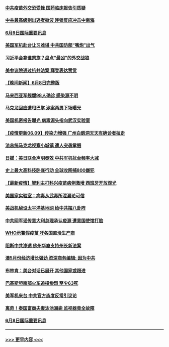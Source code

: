 #### [中共疫苗外交恐受挫 国药临床报告引质疑](../pages/prog202/a103138538.md?t=06092101) 
#### [中共最高级别出逃者掀波 连锁反应冲击中南海](../pages/prog202/a103138549.md?t=06092101) 
#### [6月9日国际重要讯息](../pages/prog202/a103138535.md?t=06092101) 
#### [美国军机赴台让习难堪 中共国防部“嘴炮”出气](../pages/prog202/a103138513.md?t=06092101) 
#### [习近平会拿谁祭旗？盘点“最凶”的外交战狼](../pages/prog202/a103138508.md?t=06092101) 
#### [美参议院通过抗共法案 拜登表达赞赏](../pages/prog202/a103138447.md?t=06092101) 
#### [【晚间新闻】6月8日完整版](../pages/prog202/a103138302.md?t=06092101) 
#### [马来西亚军舰爆98人确诊 感染源不明](../pages/prog202/a103138347.md?t=06092101) 
#### [马克龙回应遭甩巴掌 涉案两男下场曝光](../pages/prog202/a103138322.md?t=06092101) 
#### [美国机密报告曝光 病毒源头指向武汉实验室](../pages/prog202/a103137744.md?t=06092101) 
#### [【疫情更新06.09】传染力增强 广州白鹤洞天天有确诊者拉走](../pages/prog202/a103133785.md?t=06092101) 
#### [法总统马克龙视察小城镇 遭人突袭掌掴](../pages/prog202/a103138092.md?t=06092101) 
#### [日媒：美日联合声明奏效 中共军机扰台频率大减](../pages/prog202/a103138088.md?t=06092101) 
#### [史上最大高科技卧底行动 全球收网捕800嫌犯](../pages/prog202/a103138153.md?t=06092101) 
#### [【最新疫情】智利主打科兴疫苗病例激增 西班牙开放观光](../pages/prog202/a103137867.md?t=06092101) 
#### [美国家实验室：病毒从武毒所泄漏论可信](../pages/prog202/a103138089.md?t=06092101) 
#### [美战机秘设太平洋基地网 给中共摆八卦阵](../pages/prog202/a103138079.md?t=06092101) 
#### [中共网军谣传意大利总理承认疫源 遭意国使馆打脸](../pages/prog202/a103138002.md?t=06092101) 
#### [WHO示警假疫苗 吁各国直洽生产商](../pages/prog202/a103137890.md?t=06092101) 
#### [阻断中共渗透 佛州华裔支持州长新法案](../pages/prog202/a103137907.md?t=06092101) 
#### [澳5月份经济增长强劲 资深商务编辑: 因为中共](../pages/prog202/a103137797.md?t=06092101) 
#### [布林肯：美台对话已展开 其他国家或跟进](../pages/prog202/a103137838.md?t=06092101) 
#### [巴基斯坦南部火车追撞惨烈 至少63死](../pages/prog202/a103137697.md?t=06092101) 
#### [美军机来台 中共官方态度反常引议论](../pages/prog202/a103137657.md?t=06092101) 
#### [离奇！泰国富商夫妻泳池溺毙 监视器竟全故障](../pages/prog202/a103137638.md?t=06092101) 
#### [6月8日国际重要讯息](../pages/prog202/a103137642.md?t=06092101) 

----
#### [ >>> 更早内容 <<< ](../indexes/prog202-earlier.md)
